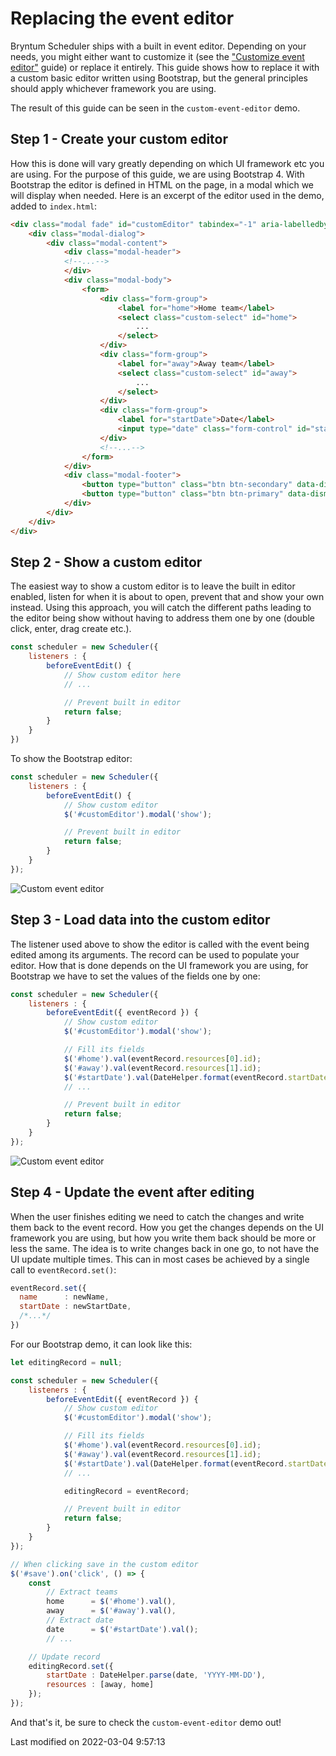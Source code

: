 # Replacing the event editor

Bryntum Scheduler ships with a built in event editor. Depending on your needs, you might either want to customize it
(see the ["Customize event editor"](#Scheduler/guides/customization/eventedit.md) guide) or replace it entirely. This guide shows how to replace it with a custom basic
editor written using Bootstrap, but the general principles should apply whichever framework you are using.

The result of this guide can be seen in the `custom-event-editor` demo.

## Step 1 - Create your custom editor

How this is done will vary greatly depending on which UI framework etc you are using. For the purpose of this guide, we
are using Bootstrap 4. With Bootstrap the editor is defined in HTML on the page, in a modal which we will display when
needed. Here is an excerpt of the editor used in the demo, added to `index.html`:

```html
<div class="modal fade" id="customEditor" tabindex="-1" aria-labelledby="customEditorLabel" aria-hidden="true">
	<div class="modal-dialog">
		<div class="modal-content">
			<div class="modal-header">
			<!--...-->
			</div>
			<div class="modal-body">
				<form>
					<div class="form-group">
						<label for="home">Home team</label>
						<select class="custom-select" id="home">
							...
						</select>
					</div>
					<div class="form-group">
						<label for="away">Away team</label>
						<select class="custom-select" id="away">
							...
						</select>
					</div>
					<div class="form-group">
						<label for="startDate">Date</label>
						<input type="date" class="form-control" id="startDate">
					</div>
					<!--...-->
				</form>
			</div>
			<div class="modal-footer">
				<button type="button" class="btn btn-secondary" data-dismiss="modal">Cancel</button>
				<button type="button" class="btn btn-primary" data-dismiss="modal" id="save">Save changes</button>
			</div>
		</div>
	</div>
</div>
```

## Step 2 - Show a custom editor

The easiest way to show a custom editor is to leave the built in editor enabled, listen for when it is about to open,
prevent that and show your own instead. Using this approach, you will catch the different paths leading to the editor
being show without having to address them one by one (double click, enter, drag create etc.).

```javascript
const scheduler = new Scheduler({
    listeners : {
        beforeEventEdit() {
            // Show custom editor here
            // ...

            // Prevent built in editor
            return false;
        }
    }
})
```

To show the Bootstrap editor:

```javascript
const scheduler = new Scheduler({
    listeners : {
        beforeEventEdit() {
            // Show custom editor
            $('#customEditor').modal('show');

            // Prevent built in editor
            return false;
        }
    }
});
```

<img src="Scheduler/custom-editor-1.png" alt="Custom event editor"/>

## Step 3 - Load data into the custom editor

The listener used above to show the editor is called with the event being edited among its arguments. The record can be
used to populate your editor. How that is done depends on the UI framework you are using, for Bootstrap we have to set
the values of the fields one by one:

```javascript
const scheduler = new Scheduler({
    listeners : {
        beforeEventEdit({ eventRecord }) {
            // Show custom editor
            $('#customEditor').modal('show');

            // Fill its fields
            $('#home').val(eventRecord.resources[0].id);
            $('#away').val(eventRecord.resources[1].id);
            $('#startDate').val(DateHelper.format(eventRecord.startDate, 'YYYY-MM-DD'));
            // ...

            // Prevent built in editor
            return false;
        }
    }
});
```

<img src="Scheduler/custom-editor-2.png" alt="Custom event editor"/>

## Step 4 - Update the event after editing

When the user finishes editing we need to catch the changes and write them back to the event record. How you get the
changes depends on the UI framework you are using, but how you write them back should be more or less the same. The idea
is to write changes back in one go, to not have the UI update multiple times. This can in most cases be achieved by a
single call to `eventRecord.set()`:

```javascript
eventRecord.set({
  name      : newName,
  startDate : newStartDate,
  /*...*/
})
```

For our Bootstrap demo, it can look like this:

```javascript
let editingRecord = null;

const scheduler = new Scheduler({
    listeners : {
        beforeEventEdit({ eventRecord }) {
            // Show custom editor
            $('#customEditor').modal('show');

            // Fill its fields
            $('#home').val(eventRecord.resources[0].id);
            $('#away').val(eventRecord.resources[1].id);
            $('#startDate').val(DateHelper.format(eventRecord.startDate, 'YYYY-MM-DD'));
            // ...

            editingRecord = eventRecord;

            // Prevent built in editor
            return false;
        }
    }
});

// When clicking save in the custom editor
$('#save').on('click', () => {
    const
        // Extract teams
        home      = $('#home').val(),
        away      = $('#away').val(),
        // Extract date
        date      = $('#startDate').val();
        // ...

    // Update record
    editingRecord.set({
        startDate : DateHelper.parse(date, 'YYYY-MM-DD'),
        resources : [away, home]
    });
});
```

And that's it, be sure to check the `custom-event-editor` demo out!


<p class="last-modified">Last modified on 2022-03-04 9:57:13</p>